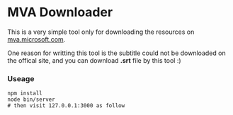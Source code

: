 # MVA Downloader

This is a very simple tool only for downloading the resources on [mva.microsoft.com](https://mva.microsoft.com). 

One reason for writting this tool is the subtitle could not be downloaded on the offical site, and you can download **.srt** file by this tool :)

### Useage
 
```
npm install
node bin/server
# then visit 127.0.0.1:3000 as follow
```




